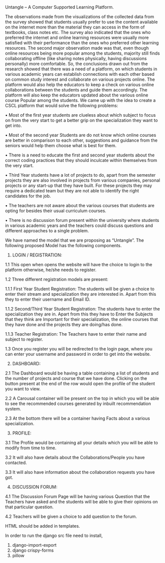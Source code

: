 Untangle – A Computer Supported Learning Platform.

The observations made from the visualizations of the collected data from the survey showed that students usually prefer to use the content available on the internet more than the material they can access in the form of textbooks, class notes etc. The survey also indicated that the ones who preferred the internet and online learning resources were usually more satisfied with their performance than the ones who preferred other learning resources.
The second major observation made was that, even though online resources being more popular among the students, majority still finds collaborating offline (like sharing notes physically, having discussions personally) more comfortable. 
So, the conclusions drawn out from the research showed that there was a need of a platform, on which students in various academic years can establish connections with each other based on common study interest and collaborate on various projects online. The platform would also help the educators to keep a check on various online collaborations between the students and guide them accordingly. The platform will also keep the educators updated about the various online course Popular among the students.
We came up with the idea to create a CSCL platform that would solve the following problems:

•	Most of the first year students are clueless about which subject to focus on from the very start to get a better grip on the specialization they want to get into.

•	Most of the second year Students are do not know which online courses are better in comparison to each other, suggestions and guidance from the seniors would help them choose what is best for them.

•	There is a need to educate the first and second year students about the correct coding practices that they should inculcate within themselves from the very start.

•	Third Year students have a lot of projects to do, apart from the semester projects they are also involved in projects from various companies, personal projects or any start-up that they have built. For these projects they may require a dedicated team but they are not able to identify the right candidates for the job.

•	The teachers are not aware about the various courses that students are opting for besides their usual curriculum courses.

•	There is no discussion forum present within the university where students in various academic years and the teachers could discuss questions and different approaches to a single problem.

We have named the model that we are proposing as “Untangle”. The following proposed Model has the following components.

1.	LOGIN / REGISTRATION: 

1.1	This open when opens the website will have the choice to login to the platform otherwise, he/she needs to register.

1.2	Three different registration models are present:

1.1.1	First Year Student Registration: The students will be given a choice to enter their stream and specialization they are interested in. Apart from this they to enter their username and Email ID.

1.1.2	Second/Third Year Student Registration: The students have to enter the specialization they are in. Apart from this they have to Enter the Subjects that they think are Important for their specialization, the online courses that they have done and the projects they are doing/has done.

1.1.3	Teacher Registration: The Teachers have to enter their name and subject to register.

1.3	Once you register you will be redirected to the login page, where you can enter your username and password in order to get into the website.

2.	DASHBOARD:

2.1	The Dashboard would be having a table containing a list of students and the number of projects and course that we have done. Clicking on the button present at the end of the row would open the profile of the student you want to view.

2.2	A Carousal container will be present on the top in which you will be able to see the recommended courses generated by inbuilt recommendation system.

2.3	At the bottom there will be a container having Facts about a various specialization.

3.	PROFILE:

3.1	The Profile would be containing all your details which you will be able to modify from time to time.

3.2	It will also have details about the Collaborations/People you have contacted.

3.3	It will also have information about the collaboration requests you have got.

4.	DISCUSSION FORUM:

4.1	The Discussion Forum Page will be having various Question that the Teachers have asked and the students will be able to give their opinions on that particular question.

4.2	Teachers will be given a choice to add question to the forum.
       

HTML should be added in templates.

In order to run the django src file need to install,
1. django-import-export
2. django crispy-forms
3. pillow
